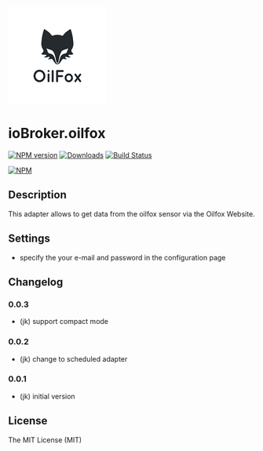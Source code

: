 ![Logo](img/oilfox.png)
# ioBroker.oilfox

[![NPM version](http://img.shields.io/npm/v/iobroker.oilfox.svg)](https://www.npmjs.com/package/iobroker.oilfox)
[![Downloads](https://img.shields.io/npm/dm/iobroker.oilfox.svg)](https://www.npmjs.com/package/iobroker.oilfox)
[![Build Status](https://travis-ci.org/iobroker-community-adapters/ioBroker.oilfox.svg?branch=master)](https://travis-ci.org/iobroker-community-adapters/ioBroker.oilfox.svg?branch=master)

[![NPM](https://nodei.co/npm/iobroker.oilfox.png?downloads=true)](https://nodei.co/npm/iobroker.oilfox/)

## Description
This adapter allows to get data from the oilfox sensor via the Oilfox Website.

## Settings
* specify the your e-mail and password in the configuration page

## Changelog
### 0.0.3
* (jk) support compact mode

### 0.0.2
* (jk) change to scheduled adapter

### 0.0.1
* (jk) initial version

## License
The MIT License (MIT)

